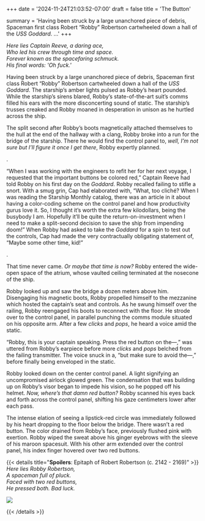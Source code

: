 +++
date = '2024-11-24T21:03:52-07:00'
draft = false
title = 'The Button'

summary = 'Having been struck by a large unanchored piece of debris, Spaceman first class Robert “Robby” Robertson cartwheeled down a hall of the *USS Goddard*. ...'
+++

*Here lies Captain Reeve, a daring ace,*  
*Who led his crew through time and space.*  
*Forever known as the spacefaring schmuck.*  
*His final words: 'Oh fuck.'*


Having been struck by a large unanchored piece of debris, Spaceman first class Robert “Robby” Robertson cartwheeled down a hall of the *USS Goddard*. The starship’s amber lights pulsed as Robby’s heart pounded. While the starship’s sirens blared, Robby’s state-of-the-art suit’s comms filled his ears with the more disconcerting sound of static. The starship’s trusses creaked and Robby moaned in desperation in unison as he hurtled across the ship.

The split second after Robby’s boots magnetically attached themselves to the hull at the end of the hallway with a clang, Robby broke into a run for the bridge of the starship. There he would find the control panel to, *well, I’m not sure but I’ll figure it once I get there*, Robby expertly planned.

.

“When I was working with the engineers to refit her for her next voyage, I requested that the important buttons be colored red,” Captain Reeve had told Robby on his first day on the *Goddard*. Robby recalled failing to stifle a snort. With a smug grin, Cap had elaborated with, “What, too cliché? When I was reading the Starship Monthly catalog, there was an article in it about having a color-coding scheme on the control panel and how productivity gurus love it. So, I thought it’s worth the extra few kilodollars, being the busybody I am. Hopefully it’ll be quite the return-on-investment when I need to make a split-second decision to save the ship from impending doom!” When Robby had asked to take the *Goddard* for a spin to test out the controls, Cap had made the very contractually obligating statement of, “Maybe some other time, kid!”

.

That time never came. *Or maybe that time is now?* Robby entered the wide-open space of the atrium, whose vaulted ceiling terminated at the nosecone of the ship.

Robby looked up and saw the bridge a dozen meters above him. Disengaging his magnetic boots, Robby propelled himself to the mezzanine which hosted the captain’s seat and controls. As he swung himself over the railing, Robby reengaged his boots to reconnect with the floor. He strode over to the control panel, in parallel punching the comms module situated on his opposite arm. After a few *clicks* and *pops*, he heard a voice amid the static.

“Robby, this is your captain speaking. Press the red button on the—,” was uttered from Robby’s earpiece before more *clicks* and *pops* belched from the failing transmitter. The voice snuck in a, “but make sure to avoid the—,” before finally being enveloped in the static.

Robby looked down on the center control panel. A light signifying an uncompromised airlock glowed green. The condensation that was building up on Robby’s visor began to impede his vision, so he popped off his helmet. *Now, where’s that damn red button?* Robby scanned his eyes back and forth across the control panel, shifting his gaze centimeters lower after each pass.

The intense elation of seeing a lipstick-red circle was immediately followed by his heart dropping to the floor below the bridge. There wasn’t a red button. The color drained from Robby’s face, previously flushed pink with exertion. Robby wiped the sweat above his ginger eyebrows with the sleeve of his maroon spacesuit. With his other arm extended over the control panel, his index finger hovered over two red buttons.


{{< details title="**Spoilers**: Epitaph of Robert Robertson (c. 2142 - 2169)" >}}
*Here lies Robby Robertson,*  
*A spaceman full of pluck.*  
*Faced with two red buttons,*  
*He pressed both. Bad luck.*  

<!-- {{% figure src="/images/the-button.png" width=300 %}} -->

  <!-- <img src="/images/the-button.png" alt="Image description" style="max-width: 100%; height: auto;"> -->

![](/images/the-button.png)

{{< /details >}}